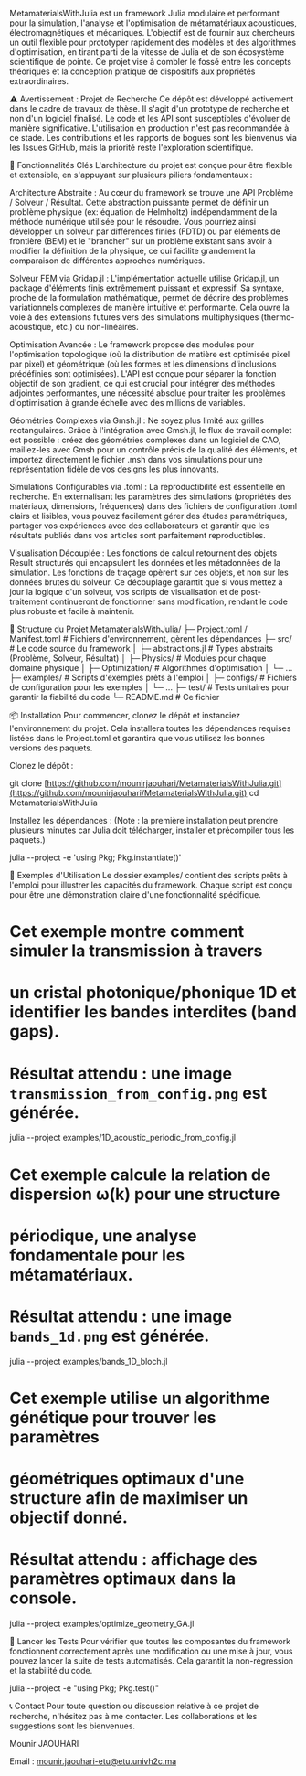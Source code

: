 MetamaterialsWithJulia est un framework Julia modulaire et performant pour la simulation, l'analyse et l'optimisation de métamatériaux acoustiques, électromagnétiques et mécaniques. L'objectif est de fournir aux chercheurs un outil flexible pour prototyper rapidement des modèles et des algorithmes d'optimisation, en tirant parti de la vitesse de Julia et de son écosystème scientifique de pointe. Ce projet vise à combler le fossé entre les concepts théoriques et la conception pratique de dispositifs aux propriétés extraordinaires.

⚠️ Avertissement : Projet de Recherche
Ce dépôt est développé activement dans le cadre de travaux de thèse. Il s'agit d'un prototype de recherche et non d'un logiciel finalisé. Le code et les API sont susceptibles d'évoluer de manière significative. L'utilisation en production n'est pas recommandée à ce stade. Les contributions et les rapports de bogues sont les bienvenus via les Issues GitHub, mais la priorité reste l'exploration scientifique.

🚀 Fonctionnalités Clés
L'architecture du projet est conçue pour être flexible et extensible, en s'appuyant sur plusieurs piliers fondamentaux :

Architecture Abstraite : Au cœur du framework se trouve une API Problème / Solveur / Résultat. Cette abstraction puissante permet de définir un problème physique (ex: équation de Helmholtz) indépendamment de la méthode numérique utilisée pour le résoudre. Vous pourriez ainsi développer un solveur par différences finies (FDTD) ou par éléments de frontière (BEM) et le "brancher" sur un problème existant sans avoir à modifier la définition de la physique, ce qui facilite grandement la comparaison de différentes approches numériques.

Solveur FEM via Gridap.jl : L'implémentation actuelle utilise Gridap.jl, un package d'éléments finis extrêmement puissant et expressif. Sa syntaxe, proche de la formulation mathématique, permet de décrire des problèmes variationnels complexes de manière intuitive et performante. Cela ouvre la voie à des extensions futures vers des simulations multiphysiques (thermo-acoustique, etc.) ou non-linéaires.

Optimisation Avancée : Le framework propose des modules pour l'optimisation topologique (où la distribution de matière est optimisée pixel par pixel) et géométrique (où les formes et les dimensions d'inclusions prédéfinies sont optimisées). L'API est conçue pour séparer la fonction objectif de son gradient, ce qui est crucial pour intégrer des méthodes adjointes performantes, une nécessité absolue pour traiter les problèmes d'optimisation à grande échelle avec des millions de variables.

Géométries Complexes via Gmsh.jl : Ne soyez plus limité aux grilles rectangulaires. Grâce à l'intégration avec Gmsh.jl, le flux de travail complet est possible : créez des géométries complexes dans un logiciel de CAO, maillez-les avec Gmsh pour un contrôle précis de la qualité des éléments, et importez directement le fichier .msh dans vos simulations pour une représentation fidèle de vos designs les plus innovants.

Simulations Configurables via .toml : La reproductibilité est essentielle en recherche. En externalisant les paramètres des simulations (propriétés des matériaux, dimensions, fréquences) dans des fichiers de configuration .toml clairs et lisibles, vous pouvez facilement gérer des études paramétriques, partager vos expériences avec des collaborateurs et garantir que les résultats publiés dans vos articles sont parfaitement reproductibles.

Visualisation Découplée : Les fonctions de calcul retournent des objets Result structurés qui encapsulent les données et les métadonnées de la simulation. Les fonctions de traçage opèrent sur ces objets, et non sur les données brutes du solveur. Ce découplage garantit que si vous mettez à jour la logique d'un solveur, vos scripts de visualisation et de post-traitement continueront de fonctionner sans modification, rendant le code plus robuste et facile à maintenir.

📂 Structure du Projet
MetamaterialsWithJulia/
├─ Project.toml / Manifest.toml  # Fichiers d'environnement, gèrent les dépendances
├─ src/                          # Le code source du framework
│  ├─ abstractions.jl            # Types abstraits (Problème, Solveur, Résultat)
│  ├─ Physics/                   # Modules pour chaque domaine physique
│  ├─ Optimization/              # Algorithmes d'optimisation
│  └─ ...
├─ examples/                     # Scripts d'exemples prêts à l'emploi
│  ├─ configs/                   # Fichiers de configuration pour les exemples
│  └─ ...
├─ test/                         # Tests unitaires pour garantir la fiabilité du code
└─ README.md                     # Ce fichier

📦 Installation
Pour commencer, clonez le dépôt et instanciez l'environnement du projet. Cela installera toutes les dépendances requises listées dans le Project.toml et garantira que vous utilisez les bonnes versions des paquets.

Clonez le dépôt :

git clone [https://github.com/mounirjaouhari/MetamaterialsWithJulia.git](https://github.com/mounirjaouhari/MetamaterialsWithJulia.git)
cd MetamaterialsWithJulia

Installez les dépendances :
(Note : la première installation peut prendre plusieurs minutes car Julia doit télécharger, installer et précompiler tous les paquets.)

julia --project -e 'using Pkg; Pkg.instantiate()'

📖 Exemples d'Utilisation
Le dossier examples/ contient des scripts prêts à l'emploi pour illustrer les capacités du framework. Chaque script est conçu pour être une démonstration claire d'une fonctionnalité spécifique.

# Cet exemple montre comment simuler la transmission à travers
# un cristal photonique/phonique 1D et identifier les bandes interdites (band gaps).
# Résultat attendu : une image `transmission_from_config.png` est générée.
julia --project examples/1D_acoustic_periodic_from_config.jl

# Cet exemple calcule la relation de dispersion ω(k) pour une structure
# périodique, une analyse fondamentale pour les métamatériaux.
# Résultat attendu : une image `bands_1d.png` est générée.
julia --project examples/bands_1D_bloch.jl

# Cet exemple utilise un algorithme génétique pour trouver les paramètres
# géométriques optimaux d'une structure afin de maximiser un objectif donné.
# Résultat attendu : affichage des paramètres optimaux dans la console.
julia --project examples/optimize_geometry_GA.jl

🧪 Lancer les Tests
Pour vérifier que toutes les composantes du framework fonctionnent correctement après une modification ou une mise à jour, vous pouvez lancer la suite de tests automatisés. Cela garantit la non-régression et la stabilité du code.

julia --project -e "using Pkg; Pkg.test()"

📞 Contact
Pour toute question ou discussion relative à ce projet de recherche, n'hésitez pas à me contacter. Les collaborations et les suggestions sont les bienvenues.

Mounir JAOUHARI

Email : mounir.jaouhari-etu@etu.univh2c.ma
